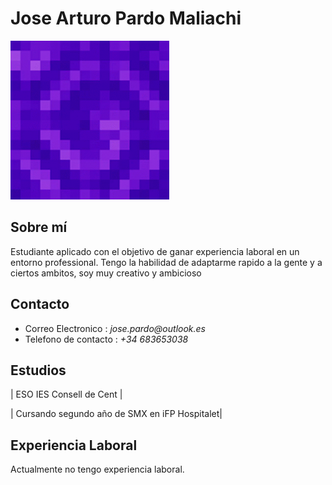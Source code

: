 # Jose Arturo Pardo Maliachi

<img src="portal.gif" width="254" height="254">

## Sobre mí
Estudiante aplicado con el objetivo de ganar experiencia laboral en un entorno professional. Tengo la habilidad de adaptarme rapido a la gente y a ciertos ambitos, soy muy creativo y ambicioso

## Contacto
- Correo Electronico : _jose.pardo@outlook.es_
- Telefono de contacto : _+34_  _683653038_

## Estudios

| ESO IES Consell de Cent |

| Cursando segundo año de SMX en iFP Hospitalet|

## Experiencia Laboral
Actualmente no tengo experiencia laboral.
